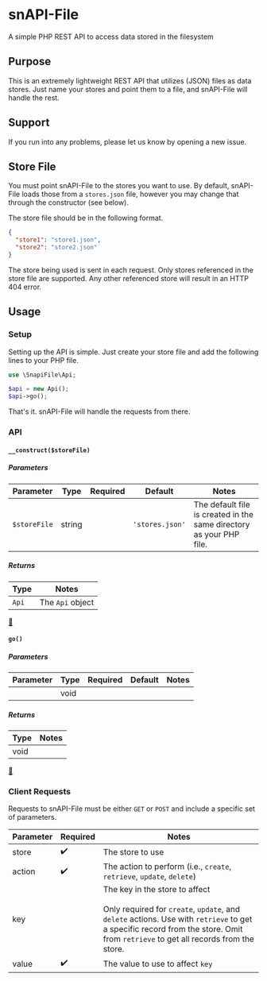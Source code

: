 # snAPI-File

A simple PHP REST API to access data stored in the filesystem

## Purpose

This is an extremely lightweight REST API that utilizes (JSON) files as data stores. Just name your stores and point them to a file, and snAPI-File will handle the rest.

## Support

If you run into any problems, please let us know by opening a new issue.

## Store File

You must point snAPI-File to the stores you want to use. By default, snAPI-File loads those from a `stores.json` file, however you may change that through the constructor (see below).

The store file should be in the following format.

```json
{
  "store1": "store1.json",
  "store2": "store2.json"
}
```

The store being used is sent in each request. Only stores referenced in the store file are supported. Any other referenced store will result in an HTTP 404 error.

## Usage

### Setup

Setting up the API is simple. Just create your store file and add the following lines to your PHP file.

```php
use \SnapiFile\Api;

$api = new Api();
$api->go();
```

That's it. snAPI-File will handle the requests from there.

### API

#### `__construct($storeFile)`

##### Parameters

| Parameter | Type | Required | Default | Notes |
| --- | --- | :---: | --- | --- |
| `$storeFile` | string |  | `'stores.json'` | The default file is created in the same directory as your PHP file. |

##### Returns

| Type | Notes |
| --- | --- |
| `Api` | The `Api` object |

[:tophat:](#api)

#### `go()`

##### Parameters

| Parameter | Type | Required | Default | Notes |
| --- | --- | :---: | --- | --- |
|  | void |  |  |  |

##### Returns

| Type | Notes |
| --- | --- |
| void |  |

[:tophat:](#api)

### Client Requests

Requests to snAPI-File must be either `GET` or `POST` and include a specific set of parameters.

| Parameter | Required | Notes |
| --- | --- | --- |
| store | :heavy_check_mark: | The store to use
| action | :heavy_check_mark: | The action to perform (i.e., `create`, `retrieve`, `update`, `delete`)
| key | | The key in the store to affect <br><br> Only required for `create`, `update`, and `delete` actions. Use with `retrieve` to get a specific record from the store. Omit from `retrieve` to get all records from the store. |
| value | :heavy_check_mark: | The value to use to affect `key`
